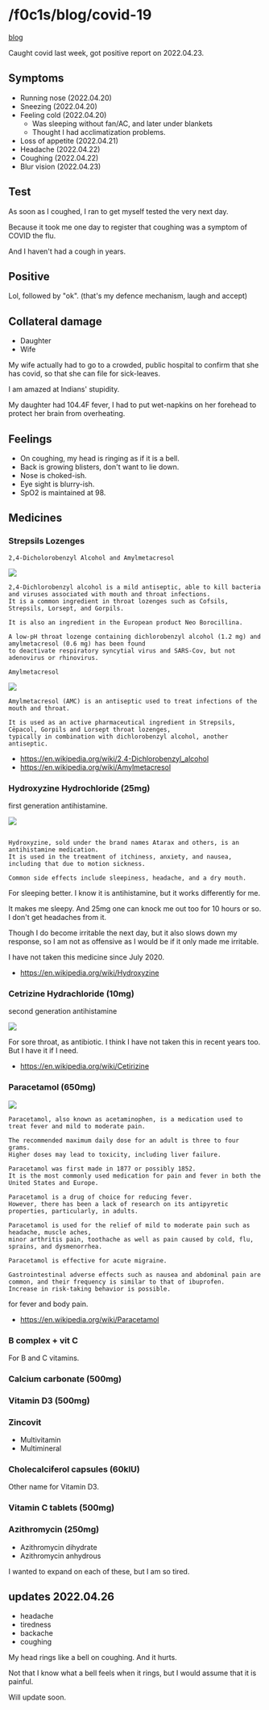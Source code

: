 <html lang="en">
<head>
    <meta charset="UTF-8">
    <meta name="viewport" content="width=device-width, initial-scale=1">
    <title>
        blog.f0c1s.com/covid-19
    </title>
    <link rel="stylesheet" href="index.css"/>
    <script src="setup.js" async></script>
</head>
<body onload="setup()">
<h1>
    /f0c1s/blog/covid-19
</h1>

<nav>
    <a href="index.html">blog</a>
</nav>

<p>
    Caught covid last week, got positive report on 2022.04.23.
</p>

## Symptoms

- Running nose (2022.04.20)
- Sneezing (2022.04.20)
- Feeling cold (2022.04.20)
    - Was sleeping without fan/AC, and later under blankets
    - Thought I had acclimatization problems.
- Loss of appetite (2022.04.21)
- Headache (2022.04.22)
- Coughing (2022.04.22)
- Blur vision (2022.04.23)

## Test

As soon as I coughed, I ran to get myself tested the very next day.

Because it took me one day to register that coughing was a symptom of COVID the flu.

And I haven't had a cough in years.

## Positive

Lol, followed by "ok". (that's my defence mechanism, laugh and accept)

## Collateral damage

- Daughter
- Wife

My wife actually had to go to a crowded, public hospital to confirm that she has covid, so that she can file for
sick-leaves.

I am amazed at Indians' stupidity.

My daughter had 104.4F fever, I had to put wet-napkins on her forehead to protect her brain from overheating.

## Feelings

- On coughing, my head is ringing as if it is a bell.
- Back is growing blisters, don't want to lie down.
- Nose is choked-ish.
- Eye sight is blurry-ish.
- SpO2 is maintained at 98.

## Medicines

### Strepsils Lozenges

`2,4-Dicholorobenzyl Alcohol and Amylmetacresol`

![](imgs/strepsils-2-4-dichlorobenzyl-alcohol.png)

```
2,4-Dichlorobenzyl alcohol is a mild antiseptic, able to kill bacteria and viruses associated with mouth and throat infections.
It is a common ingredient in throat lozenges such as Cofsils, Strepsils, Lorsept, and Gorpils.

It is also an ingredient in the European product Neo Borocillina.

A low-pH throat lozenge containing dichlorobenzyl alcohol (1.2 mg) and amylmetacresol (0.6 mg) has been found
to deactivate respiratory syncytial virus and SARS-Cov, but not adenovirus or rhinovirus.
```

`Amylmetacresol`

![](imgs/strepsils-amylmetacresol.png)

```
Amylmetacresol (AMC) is an antiseptic used to treat infections of the mouth and throat.

It is used as an active pharmaceutical ingredient in Strepsils, Cēpacol, Gorpils and Lorsept throat lozenges,
typically in combination with dichlorobenzyl alcohol, another antiseptic.
```

- https://en.wikipedia.org/wiki/2,4-Dichlorobenzyl_alcohol
- https://en.wikipedia.org/wiki/Amylmetacresol

### Hydroxyzine Hydrochloride (25mg)

first generation antihistamine.

![](imgs/hydroxyzine.png)

```

Hydroxyzine, sold under the brand names Atarax and others, is an antihistamine medication.
It is used in the treatment of itchiness, anxiety, and nausea, including that due to motion sickness.

Common side effects include sleepiness, headache, and a dry mouth.
```

For sleeping better. I know it is antihistamine, but it works differently for me.

It makes me sleepy. And 25mg one can knock me out too for 10 hours or so. I don't get headaches from it.

Though I do become irritable the next day, but it also slows down my response, so I am not as offensive as I would be if it only made me irritable.

I have not taken this medicine since July 2020.

- https://en.wikipedia.org/wiki/Hydroxyzine

### Cetrizine Hydrachloride (10mg)

second generation antihistamine

![](imgs/cetrizine.png)

For sore throat, as antibiotic. I think I have not taken this in recent years too. But I have it if I need.

- https://en.wikipedia.org/wiki/Cetirizine

### Paracetamol (650mg)

![](imgs/paracetamol.png)

```
Paracetamol, also known as acetaminophen, is a medication used to treat fever and mild to moderate pain.

The recommended maximum daily dose for an adult is three to four grams.
Higher doses may lead to toxicity, including liver failure.

Paracetamol was first made in 1877 or possibly 1852.
It is the most commonly used medication for pain and fever in both the United States and Europe.

Paracetamol is a drug of choice for reducing fever.
However, there has been a lack of research on its antipyretic properties, particularly, in adults.

Paracetamol is used for the relief of mild to moderate pain such as headache, muscle aches,
minor arthritis pain, toothache as well as pain caused by cold, flu, sprains, and dysmenorrhea.

Paracetamol is effective for acute migraine.

Gastrointestinal adverse effects such as nausea and abdominal pain are common, and their frequency is similar to that of ibuprofen.
Increase in risk-taking behavior is possible.
```

for fever and body pain.

- https://en.wikipedia.org/wiki/Paracetamol

### B complex + vit C

For B and C vitamins.

### Calcium carbonate (500mg)

### Vitamin D3 (500mg)

### Zincovit

- Multivitamin
- Multimineral

### Cholecalciferol capsules (60kIU)

Other name for Vitamin D3.

### Vitamin C tablets (500mg)

### Azithromycin (250mg)

- Azithromycin dihydrate
- Azithromycin anhydrous

I wanted to expand on each of these, but I am so tired.

## updates 2022.04.26

- headache
- tiredness
- backache
- coughing

My head rings like a bell on coughing. And it hurts.

Not that I know what a bell feels when it rings, but I would assume that it is painful.

Will update soon.

</body>
</html>
